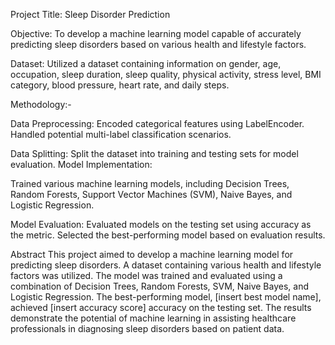 Project Title: Sleep Disorder Prediction

Objective: To develop a machine learning model capable of accurately predicting sleep disorders based on various health and lifestyle factors.

Dataset: Utilized a dataset containing information on gender, age, occupation, sleep duration, sleep quality, physical activity, stress level, BMI category, blood pressure, heart rate, and daily steps.

Methodology:-

Data Preprocessing:
Encoded categorical features using LabelEncoder.
Handled potential multi-label classification scenarios.

Data Splitting:
Split the dataset into training and testing sets for model evaluation.
Model Implementation:

Trained various machine learning models, including Decision Trees, Random Forests, Support Vector Machines (SVM), Naive Bayes, and Logistic Regression.

Model Evaluation:
Evaluated models on the testing set using accuracy as the metric.
Selected the best-performing model based on evaluation results.

Abstract
This project aimed to develop a machine learning model for predicting sleep disorders. A dataset containing various health and lifestyle factors was utilized. The model was trained and evaluated using a combination of Decision Trees, Random Forests, SVM, Naive Bayes, and Logistic Regression. The best-performing model, [insert best model name], achieved [insert accuracy score] accuracy on the testing set. The results demonstrate the potential of machine learning in assisting healthcare professionals in diagnosing sleep disorders based on patient data.
